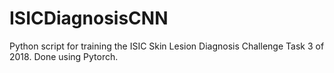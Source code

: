 # ISICDiagnosisCNN

Python script for training the ISIC Skin Lesion Diagnosis Challenge Task 3 of 2018.
Done using Pytorch.

